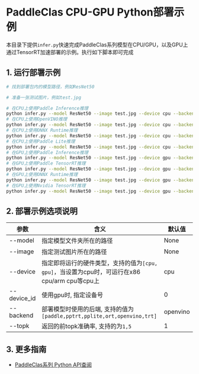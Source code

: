 # PaddleClas CPU-GPU Python部署示例

本目录下提供`infer.py`快速完成PaddleClas系列模型在CPU/GPU，以及GPU上通过TensorRT加速部署的示例。执行如下脚本即可完成

## 1. 运行部署示例

```bash
# 找到部署包内的模型路径，例如ResNet50

# 准备一张测试图片，例如test.jpg

# 在CPU上使用Paddle Inference推理
python infer.py --model ResNet50 --image test.jpg --device cpu --backend paddle --topk 1
# 在CPU上使用OpenVINO推理
python infer.py --model ResNet50 --image test.jpg --device cpu --backend openvino --topk 1
# 在CPU上使用ONNX Runtime推理
python infer.py --model ResNet50 --image test.jpg --device cpu --backend ort --topk 1
# 在CPU上使用Paddle Lite推理
python infer.py --model ResNet50 --image test.jpg --device cpu --backend pplite --topk 1
# 在GPU上使用Paddle Inference推理
python infer.py --model ResNet50 --image test.jpg --device gpu --backend paddle --topk 1
# 在GPU上使用Paddle TensorRT推理
python infer.py --model ResNet50 --image test.jpg --device gpu --backend pptrt --topk 1
# 在GPU上使用ONNX Runtime推理
python infer.py --model ResNet50 --image test.jpg --device gpu --backend ort --topk 1
# 在GPU上使用Nvidia TensorRT推理
python infer.py --model ResNet50 --image test.jpg --device gpu --backend trt --topk 1
```

## 2. 部署示例选项说明  

|参数|含义|默认值
|---|---|---|  
|--model|指定模型文件夹所在的路径|None|
|--image|指定测试图片所在的路径|None|  
|--device|指定即将运行的硬件类型，支持的值为`[cpu, gpu]`，当设置为cpu时，可运行在x86 cpu/arm cpu等cpu上|cpu|
|--device_id|使用gpu时, 指定设备号|0|
|--backend|部署模型时使用的后端, 支持的值为`[paddle,pptrt,pplite,ort,openvino,trt]` |openvino|
|--topk|返回的前topk准确率, 支持的为`1,5` |1|

## 3. 更多指南
- [PaddleClas系列 Python API查阅](https://www.paddlepaddle.org.cn/fastdeploy-api-doc/python/html/image_classification.html)
